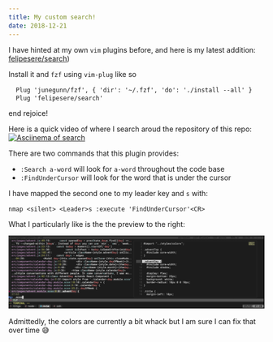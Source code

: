 ```yaml
---
title: My custom search!
date: 2018-12-21
---
```


I have hinted at my own `vim` plugins before, and here is my latest addition: [felipesere/search](https://github.com/felipesere/search))

Install it and `fzf` using `vim-plug` like so

```
  Plug 'junegunn/fzf', { 'dir': '~/.fzf', 'do': './install --all' }
  Plug 'felipesere/search'
```

end rejoice!


Here is a quick video of where I search aroud the repository of this repo:
[![Asciinema of search](https://asciinema.org/a/dQ7xNaQisIzuz1TkjTdMxX9cX.png)](https://asciinema.org/a/dQ7xNaQisIzuz1TkjTdMxX9cX)

There are two commands that this plugin provides:
  * `:Search a-word` will look for `a-word` throughout the code base
  * `:FindUnderCursor` will look for the word that is under the cursor

I have mapped the second one to my leader key and `s` with:

```vim
nmap <silent> <Leader>s :execute 'FindUnderCursor'<CR>
```

What I particularly like is the the preview to the right:

![Vim Search](./vim-search.png)

Admittedly, the colors are currently a bit whack but I am sure I can fix that over time 😅
